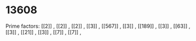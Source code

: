 # 13608

Prime factors: [[2]] , [[2]] , [[2]] , [[3]] , [[567]] , [[3]] , [[189]] , [[3]] , [[63]] , [[3]] , [[21]] , [[3]] , [[7]] , [[7]] , 